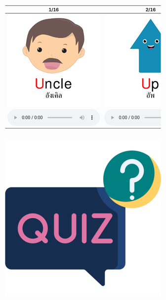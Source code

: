 <div class="carrousel">


|1/16|2/16|3/16|4/16|5/16|6/16|7/16|8/16|9/16|10/16|11/16|12/16|13/16|14/16|15/16|16/16|
| :----: | :----: | :----: | :----: | :----: | :----: | :----: | :----: | :----: | :----: | :----: | :----: | :----: | :----: | :----: | :----: |
|![](/media/img/U-V-W/Uncle.svg)|![](/media/img/U-V-W/Up.svg)|![](/media/img/U-V-W/Umbrella.svg)|![](/media/img/U-V-W/University.svg)|![](/media/img/U-V-W/Vegetable.svg)|![](/media/img/U-V-W/Violin.svg)|![](/media/img/U-V-W/Vest.svg)|![](/media/img/U-V-W/Van.svg)|![](/media/img/U-V-W/Vase.svg)|![](/media/img/U-V-W/Vulture.svg)|![](/media/img/U-V-W/Whale.svg)|![](/media/img/U-V-W/Walk.svg)|![](/media/img/U-V-W/Water.svg)|![](/media/img/U-V-W/Watermelon.svg)|![](/media/img/U-V-W/Wolf.svg)|![](/media/img/U-V-W/Window.svg)|
|![](/media/audio/Uncle.mp3)|![](/media/audio/Up.mp3)|![](/media/audio/Umbrella.mp3)|![](/media/audio/University.mp3)|![](/media/audio/Vegetable.mp3)|![](/media/audio/Violin.mp3)|![](/media/audio/Vest.mp3)|![](/media/audio/Van.mp3)|![](/media/audio/Vase.mp3)|![](/media/audio/Vulture.mp3)|![](/media/audio/Whale.mp3)|![](/media/audio/Walk.mp3)|![](/media/audio/Water.mp3)|![](/media/audio/Watermelon.mp3)|![](/media/audio/Wolf.mp3)|![](/media/audio/Window.mp3)|

</div>



# ![icon](/media/icons/quiz.svg) 

